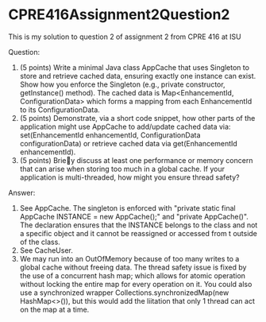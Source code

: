 # CPRE416Assignment2Question2
This is my solution to question 2 of assignment 2 from CPRE 416 at ISU


Question:
1. (5 points) Write a minimal Java class AppCache that uses Singleton to store and retrieve cached data,
ensuring exactly one instance can exist. Show how you enforce the Singleton (e.g., private constructor,
getInstance() method). The cached data is Map<EnhancementId, ConfigurationData> which forms
a mapping from each EnhancementId to its ConfigurationData.
2. (5 points) Demonstrate, via a short code snippet, how other parts of the application might use
AppCache to add/update cached data via: set(EnhancementId enhancementId, ConfigurationData
configurationData) or retrieve cached data via get(EnhancementId enhancementId).
3. (5 points) Briey discuss at least one performance or memory concern that can arise when storing too
much in a global cache. If your application is multi-threaded, how might you ensure thread safety?

Answer:
1. See AppCache. The singleton is enforced with "private static final AppCache INSTANCE = new AppCache();"  and "private AppCache()".  The declaration ensures that the INSTANCE belongs to the class and not a specific object and it cannot be reassigned or accessed from t outside of the class.
2. See CacheUser.
3. We may run into an OutOfMemory because of too many writes to a global cache without freeing data.  The thread safety issue is fixed by the use of a concurrent hash map; which allows for atomic operation without locking the entire map for every operation on it.  You could also use a synchronized wrapper Collections.synchronizedMap(new HashMap<>()), but this would add the liitation that only 1 thread can act on the map at a time.
